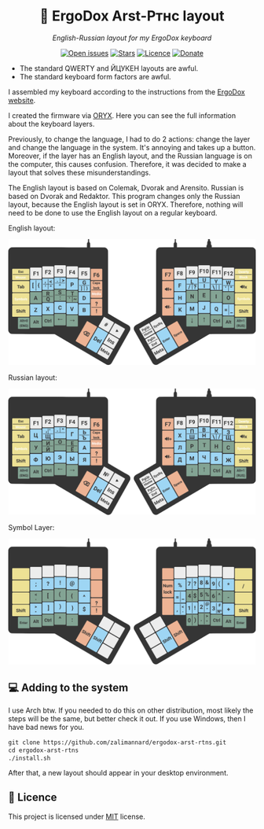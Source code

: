 <div class="myWrapper" align="center" markdown="1">

# :musical_keyboard: ErgoDox Arst-Ртнс layout

*English-Russian layout for my ErgoDox keyboard*

[![Open issues](https://img.shields.io/github/issues/zalimannard/ergodox-arst-rtns)](https://github.com/zalimannard/ergodox-arst-rtns/issues)
[![Stars](https://img.shields.io/github/stars/zalimannard/ergodox-arst-rtns)](https://github.com/zalimannard/ergodox-arst-rtns)
[![Licence](https://img.shields.io/github/license/zalimannard/ergodox-arst-rtns)](https://github.com/zalimannard/ergodox-arst-rtns/blob/main/LICENSE)
[![Donate](https://img.shields.io/badge/donate-(money)-blueviolet)](https://boosty.to/zalimannard)

</div>

- The standard QWERTY and ЙЦУКЕН layouts are awful.
- The standard keyboard form factors are awful.

I assembled my keyboard according to the instructions from the [ErgoDox website](https://www.ergodox.io). 

I created the firmware via [ORYX](https://configure.zsa.io/ergodox-ez/layouts/WrnrR/latest/0). Here you can see the full information about the keyboard layers.

Previously, to change the language, I had to do 2 actions: change the layer and change the language in the system. It's annoying and takes up a button. Moreover, if the layer has an English layout, and the Russian language is on the computer, this causes confusion. Therefore, it was decided to make a layout that solves these misunderstandings.

The English layout is based on Colemak, Dvorak and Arensito. Russian is based on Dvorak and Redaktor. This program changes only the Russian layout, because the English layout is set in ORYX. Therefore, nothing will need to be done to use the English layout on a regular keyboard.

English layout:

![English layout](readme-images/english.png)

Russian layout:

![Russian layout](readme-images/russian.png)

Symbol Layer:

![Symbol Layer](readme-images/symbols.png)

## :computer: Adding to the system

I use Arch btw. If you needed to do this on other distribution, most likely the steps will be the same, but better check it out. If you use Windows, then I have bad news for you.

```shell
git clone https://github.com/zalimannard/ergodox-arst-rtns.git
cd ergodox-arst-rtns
./install.sh
```

After that, a new layout should appear in your desktop environment.

## :pencil: Licence

This project is licensed under [MIT](https://github.com/zalimannard/usuf-bot/blob/main/LICENSE) license.
